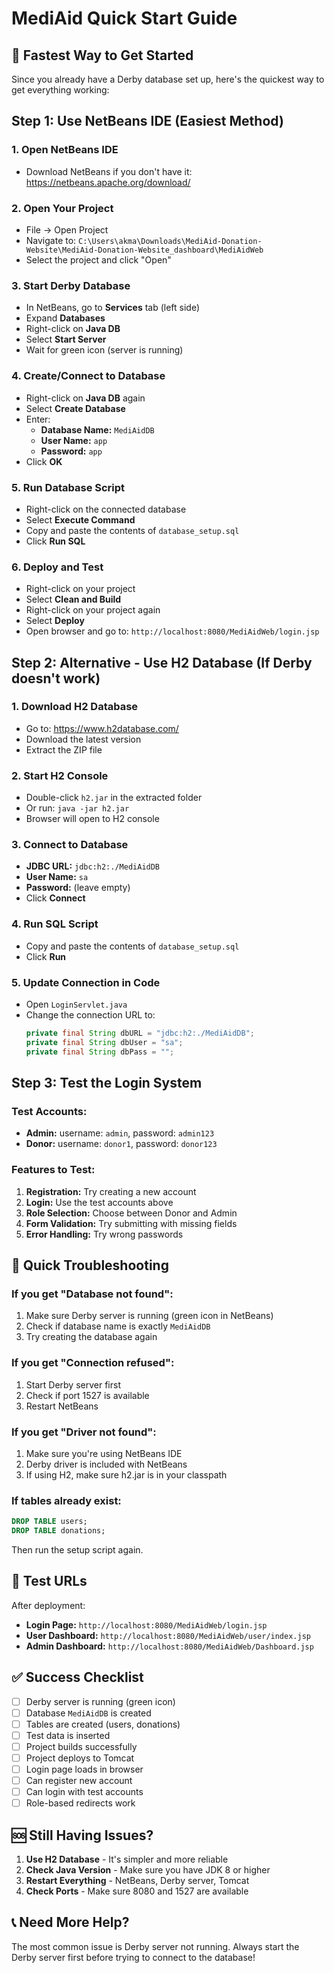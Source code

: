 # MediAid Quick Start Guide

## 🚀 Fastest Way to Get Started

Since you already have a Derby database set up, here's the quickest way to get everything working:

## Step 1: Use NetBeans IDE (Easiest Method)

### 1. Open NetBeans IDE
- Download NetBeans if you don't have it: https://netbeans.apache.org/download/

### 2. Open Your Project
- File → Open Project
- Navigate to: `C:\Users\akma\Downloads\MediAid-Donation-Website\MediAid-Donation-Website_dashboard\MediAidWeb`
- Select the project and click "Open"

### 3. Start Derby Database
- In NetBeans, go to **Services** tab (left side)
- Expand **Databases**
- Right-click on **Java DB**
- Select **Start Server**
- Wait for green icon (server is running)

### 4. Create/Connect to Database
- Right-click on **Java DB** again
- Select **Create Database**
- Enter:
  - **Database Name:** `MediAidDB`
  - **User Name:** `app`
  - **Password:** `app`
- Click **OK**

### 5. Run Database Script
- Right-click on the connected database
- Select **Execute Command**
- Copy and paste the contents of `database_setup.sql`
- Click **Run SQL**

### 6. Deploy and Test
- Right-click on your project
- Select **Clean and Build**
- Right-click on your project again
- Select **Deploy**
- Open browser and go to: `http://localhost:8080/MediAidWeb/login.jsp`

## Step 2: Alternative - Use H2 Database (If Derby doesn't work)

### 1. Download H2 Database
- Go to: https://www.h2database.com/
- Download the latest version
- Extract the ZIP file

### 2. Start H2 Console
- Double-click `h2.jar` in the extracted folder
- Or run: `java -jar h2.jar`
- Browser will open to H2 console

### 3. Connect to Database
- **JDBC URL:** `jdbc:h2:./MediAidDB`
- **User Name:** `sa`
- **Password:** (leave empty)
- Click **Connect**

### 4. Run SQL Script
- Copy and paste the contents of `database_setup.sql`
- Click **Run**

### 5. Update Connection in Code
- Open `LoginServlet.java`
- Change the connection URL to:
  ```java
  private final String dbURL = "jdbc:h2:./MediAidDB";
  private final String dbUser = "sa";
  private final String dbPass = "";
  ```

## Step 3: Test the Login System

### Test Accounts:
- **Admin:** username: `admin`, password: `admin123`
- **Donor:** username: `donor1`, password: `donor123`

### Features to Test:
1. **Registration:** Try creating a new account
2. **Login:** Use the test accounts above
3. **Role Selection:** Choose between Donor and Admin
4. **Form Validation:** Try submitting with missing fields
5. **Error Handling:** Try wrong passwords

## 🎯 Quick Troubleshooting

### If you get "Database not found":
1. Make sure Derby server is running (green icon in NetBeans)
2. Check if database name is exactly `MediAidDB`
3. Try creating the database again

### If you get "Connection refused":
1. Start Derby server first
2. Check if port 1527 is available
3. Restart NetBeans

### If you get "Driver not found":
1. Make sure you're using NetBeans IDE
2. Derby driver is included with NetBeans
3. If using H2, make sure h2.jar is in your classpath

### If tables already exist:
```sql
DROP TABLE users;
DROP TABLE donations;
```
Then run the setup script again.

## 📱 Test URLs

After deployment:
- **Login Page:** `http://localhost:8080/MediAidWeb/login.jsp`
- **User Dashboard:** `http://localhost:8080/MediAidWeb/user/index.jsp`
- **Admin Dashboard:** `http://localhost:8080/MediAidWeb/Dashboard.jsp`

## ✅ Success Checklist

- [ ] Derby server is running (green icon)
- [ ] Database `MediAidDB` is created
- [ ] Tables are created (users, donations)
- [ ] Test data is inserted
- [ ] Project builds successfully
- [ ] Project deploys to Tomcat
- [ ] Login page loads in browser
- [ ] Can register new account
- [ ] Can login with test accounts
- [ ] Role-based redirects work

## 🆘 Still Having Issues?

1. **Use H2 Database** - It's simpler and more reliable
2. **Check Java Version** - Make sure you have JDK 8 or higher
3. **Restart Everything** - NetBeans, Derby server, Tomcat
4. **Check Ports** - Make sure 8080 and 1527 are available

## 📞 Need More Help?

The most common issue is Derby server not running. Always start the Derby server first before trying to connect to the database! 